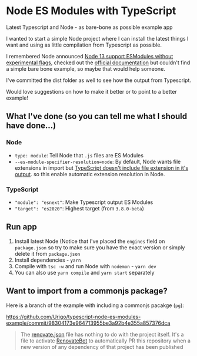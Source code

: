 # Node ES Modules with TypeScript

Latest Typescript and Node - as bare-bone as possible example app

I wanted to start a simple Node project where I can install the latest things I want and using as little compilation from Typescript as possible.

I remembered Node announced [Node 13 support ESModules without experimental flags](https://medium.com/@nodejs/announcing-core-node-js-support-for-ecmascript-modules-c5d6dc29b663), checked out the [official documentation](https://nodejs.org/api/esm.html) but couldn't find a simple bare bone example, so maybe that would help someone.

I've committed the dist folder as well to see how the output from Typescript.

Would love suggestions on how to make it better or to point to a better example!

## What I've done (so you can tell me what I should have done...)

### Node

- `type: module`: Tell Node that `.js` files are ES Modules
- `--es-module-specifier-resolution=node`: By default, Node wants file extensions in import but [TypeScript doesn't include file extension in it's output](https://github.com/microsoft/TypeScript/issues/16577). so this enable automatic extension resolution in Node.

### TypeScript

- `"module": "esnext"`: Make Typescript output ES Modules
- `"target": "es2020"`: Highest target (from `3.8.0-beta`)

## Run app

1. Install latest Node (Notice that I've placed the `engines` field on `package.json` so try to make sure you have the exact version or simply delete it from `package.json`
2. Install dependencies - `yarn`
3. Compile with `tsc -w` and run Node with `nodemon` - `yarn dev`
4. You can also use `yarn compile` and `yarn start` separately

## Want to import from a commonjs package?

Here is a branch of the example with including a commonjs pacakge (`pg`):

https://github.com/Urigo/typescript-node-es-modules-example/commit/98304173e964713955be3a92b4e355a857376dca

> The [renovate.json](https://github.com/Urigo/typescript-node-es-modules-example/blob/master/renovate.json) file has nothing to do with the project itself. It's a file to activate [RenovateBot](https://github.com/renovatebot/renovate) to automatically PR this repository when a new version of any dependency of that project has been published
